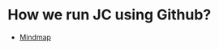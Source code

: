 # How we run JC using Github?
- [Mindmap](https://gmhhope.github.io/fall-postbacc-journal-club-2022/mindmap/JC_mechanism/JC%20running%20mechanism/JC%20running%20mechanism-069b8235e9331fe41941914f719f5c97.html)
